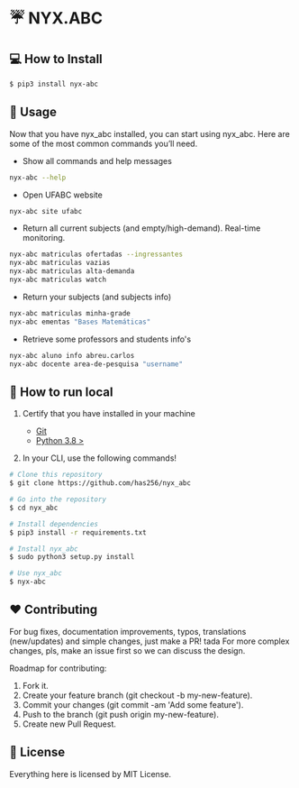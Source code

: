 # :umbrella: NYX.ABC

## :computer: How to Install
   
```bash
$ pip3 install nyx-abc
```

## :checkered_flag: Usage

Now that you have nyx_abc installed, you can start using nyx_abc. Here are some of the most common commands you’ll need.

- Show all commands and help messages
```bash
nyx-abc --help
```

- Open UFABC website
```bash
nyx-abc site ufabc
```

- Return all current subjects (and empty/high-demand). Real-time monitoring.
```bash
nyx-abc matriculas ofertadas --ingressantes
nyx-abc matriculas vazias
nyx-abc matriculas alta-demanda
nyx-abc matriculas watch
```

- Return your subjects (and subjects info)
```bash
nyx-abc matriculas minha-grade
nyx-abc ementas "Bases Matemáticas"
```

- Retrieve some professors and students info's
```bash
nyx-abc aluno info abreu.carlos
nyx-abc docente area-de-pesquisa "username"
```

## :wrench: How to run local

1. Certify that you have installed in your machine
	- [Git](https://git-for-windows.github.io/)
	- [Python 3.8 >](https://www.python.org/)

2. In your CLI, use the following commands!
   
```bash
# Clone this repository
$ git clone https://github.com/has256/nyx_abc

# Go into the repository
$ cd nyx_abc

# Install dependencies
$ pip3 install -r requirements.txt 

# Install nyx_abc
$ sudo python3 setup.py install

# Use nyx_abc
$ nyx-abc
```

## :hearts: Contributing

For bug fixes, documentation improvements, typos, translations (new/updates) and simple changes, just make a PR! tada
For more complex changes, pls, make an issue first so we can discuss the design.

Roadmap for contributing:

1. Fork it.
2. Create your feature branch (git checkout -b my-new-feature).
3. Commit your changes (git commit -am 'Add some feature').
4. Push to the branch (git push origin my-new-feature).
5. Create new Pull Request.

## :page_facing_up: License

Everything here is licensed by MIT License.
